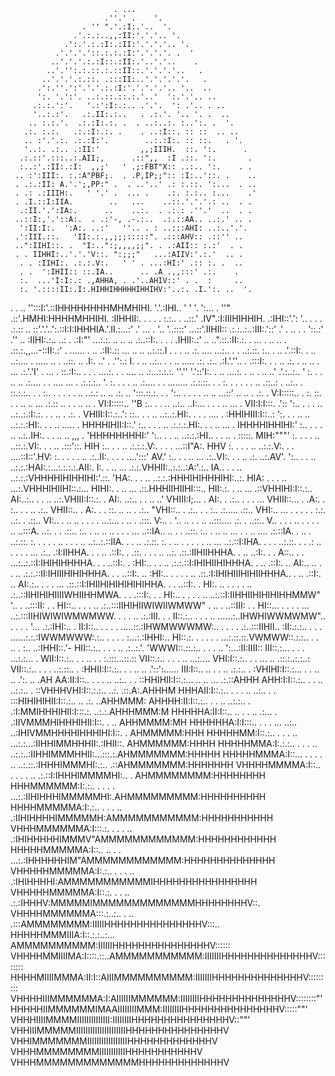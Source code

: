                            . ...
                         .''.' .    '.
                    . '' ".'.:I:.'..  '.
                  .'.:.:..,,:II:'.'.'.. '.
                .':.'.:.:I:.:II:'.'.'.'.. '.
              .'.'.'.'::.:.:.:I:'.'.'.'. .  '
             ..'.'.'.:.:I::.:II:.'..'.'..    .
            ..'.'':.:.::.:.::II::.'.'.'.'..   .
           ..'.'.'.:.::. .:::II:..'.'.'.'.'.   .
          .':.''.':'.'.'.:.:I:'.'.'.'.'.. '..  ..
          ':. '.':'. ..:.::.::.:.'..'  ':.'.'.. ..
         .:.:.':'.   '.:':I:.:.. .'.'.  ': .'.. . ..
         '..:.:'.   .:.II:.:..   . .:.'. '.. '. .  ..
        .. :.:.'.  .:.:I:.:. .  . ..:..:. :..':. .  '.
       .:. :.:.   .:.:I:.:. .    . ..:I::. :: ::  .. ..
       .. :'.'.:. .:.:I:'.        ..:.:I:. :: ::.   . '.
       '..:. .:.. .:II:'         ,,;IIIH.  ::. ':.      .
      .:.::'.:::..:.AII;,      .::",,  :I .::. ':.       .
      :..:'.:II:.:I:  ,,;'   ' .;:FBT"X:: ..:.. ':.    . .
     .. :':III:. :.:A"PBF;.  . .P,IP;;":: :I:..'::. .    ..
     . .:.:II: A.'.';,PP:" .  . ..'..' .: :.::. ':...  . ..
     . .: .:IIIH:.   ' '.' .  ... .    .:. :.:.. :...    .'
     . .I.::I:IIA.        ..   ...    ..::.'.'.'.: ..  . .
      .:II.'.':IA:.      ..    ..:.  . .:.: .''.'  ..  . .
     ..::I:,'.'::A:.  . .:'-, .-.:..  .:.::AA.. ..:.' .. .
      ':II:I:.  ':A:. ..:'   ''.. . : ..:::AHI: ..:..'.'.
     .':III.::.   'II:.:.,,;;;:::::". .:::AHV:: .::'' ..
     ..":IIHI::. .  "I:..":;,,,,;;". . .:AII:: :.:'  . .
     . . IIHHI:..'.'.'V::. ":;;;"   ...:AIIV:'.:.'  .. .
      . . :IIHI:. .:.:.V:.   ' ' . ...:HI:' .:: :. .  ..
      . .  ':IHII:: ::.IA..      .. .A .,,:::' .:.    .
      :.  ...'I:I:.: .,AHHA, . .'..AHIV::' . .  :     ..
      :. '.::::II:.I:.HIHHIHHHHHIHHIHV:'..:. .I.':. ..  '.
   . . .. '':::I:'.::IHHHHHHHHMHMHIHI. '.'.:IHI..  '  '  '.
    ':... .  ''" .::'.HMHI:HHHHMHHIHI. :IIHHII:. . . .    .
     :.:.. . ..::.' .IV".:I:IIIHIHHIH. .:IHI::'.': '..  .  .
   . .:.:: .. ::'.'.'..':.::I:I:IHHHIA.'.II.:...:' .' ... . '..
  '..::::' ...::'.IIHII:: .:.:..:..:III:.'::' .'    .    ..  . .
  '::.:' .''     .. :IIHI:.:.. ..: . .:I:"' ...:.:.  ..    .. ..
     .:..::I:.  . . . .IHII:.:'   .. ..".::.:II:.:. .  ...   . ..
  .. . .::.:.,,...-::II:.:'    . ...... . .. .:II:.::  ...  .. ..
   ..:.::.I .    . . .. .:. .... ...:.. . . ..:.::.   :..   . ..
    .'.::I:.      . .. ..:.... . ..... .. . ..::. .. .I:. ..' .
  .'':.: I.       . .. ..:.. .  . .. ..... .:. .:.. .:I.'.''..
  . .:::I:.       . . .. .:. .    .. ..  . ... .:.'.'I'  .  ...
  . ::.:I:..     . . . ....:. . .   .... ..   .:...:.:.:. ''.''
  '.'::'I:.       . .. ....:. .     .. . ..  ..'  .'.:..:..    '
        :. .     . .. .. .:.... .  .  .... ...   .  .:.:.:..    '.
        :.      .  . . .. .:.... . . ........       .:.:.::. .    .
        :. .     . . . . .. .::..:  . ..:.. .        ::.:.:.. .    .
        :.. .    . . .  . .. ..:.:  .. .. .:. ..     ':::.::.:. .   .
        ':.. .  . . . .. .. ...::' .. ..  . .:. .     V:I:::::.. .   :.
         ::. .  . .. .. ... .:.::  .. .  . .. .. .     VI:I:::::..   ''B
          :.. .   . .. ..:.. ..I:... . .  . .. ... .    VII:I:I:::. .'::
          ':.. . . . .. ..:..:.:I:.:. .  . .. . .:. .    VHIII:I::.:..':
           ::..   . . .. ..:..:.HI:. .      . . .... .   :HHIHIII:I::..:
           ':. .  . .. .. ..:.:.:HI:.    . . .. ..... .   HHHHIHII:I::.'
            :.. .  . . .. .:.:.:.HI:.      . . .. ... .   IHHHHIHHIHI:'
             :..  .  . . .. ..:..IH:.     . . .. .. ,,, . 'HHHHHHHHI:'
             ':..   . . .. ..:.:.:HI..   .  . .. . :::::.  MIH:"""'
              :. . .  . .. ..::.:.VI:.     . . .. .:::'::. HIH
               :..  .  . .. .:.:.:.V:.    . . . ...::I"A:. HHV
                :. .  .  . .. ..:.:.V:.     . . ....::I::'.HV:
                 :. .  . . . .. .:..II:.  . . . ....':::' AV.'
                  :.. . . .. ... .:..VI:. . . .. .:. ..:.AV'.
                  ':.. . .  .. ..:.:.:HAI:.:...:.:.:.:.AII:.
                   I:. .  .. ... .:.:.VHHII:..:.:..:A:'.:..
                   IA..  . . .. ..:.:.:VHHHHIHIHHIHI:'.::.
                   'HA:.  . . .. ..:.:.:HHHIHIHHHIHI:..:.
                    HIA: .  . . .. ...:.VHHHIHIIHI::.:...
                    HIHI:. .  .. ... .::.HHHIIHIIHI:::..
                    HII:.:.  .  .. ... .::VHHIHI:I::.:..
                    AI:..:..  .  . .. ..:.VHIII:I::.:. .
                   AI:. ..:..  .  . .. ..' VHIII:I;... .
                  AI:. .  .:.. .  .  . ...  VHIII::... .
                .A:. .      :.. .  . .. .:.. VHII::..  .
               A:. . .       ::. .. .. . .:.. "VHI::.. .
             .:.. .  .        :.. .:..... .::.. VHI:..
            ... . .  .     . . :.:. ..:. . .::.. VI:..  .
           .. .. .  .    . . ...:... . .. . .:::. V:..  .
          '.. ..  .   .  .. ..:::.... .:. . ..::.. V..  .
        . . .. . .   . . .. ..:::A. ..:. . . .::.. :..
       . .. .. .. . .  . ... ..::IA.. .. . .  ..::. :..  .
      .. .. ... . .  .. .... .:.::IA. . .. . ..:.::. :.  .
     . . . .. .   . . .. ..:..:.::IIA. . .  .. .:.::. :. .
    .. . .  .   . . .. ... ..:.::I:IHA. .  . . ..:.::. . .
   .: ..  .  .   . . ... .:.. .:I:IIHHA. .  . .. .::I:. .
  .::.  .     . . .. ..:. .::.:IIHIIHHHA.  .  .. ..:I:. . .
  A::..      .  .  ...:..:.::I:IHIHIHHHHA.  .  . ..::I:. .
 :HI:.. .       . .. .:.:.::I:IHIHIIHIHHHA. .   .. .::I:. ..
 AI:.. .. .    . .. .:.:.::II:IHIIIHIHIHHHA.  .  . ..::I:. ..
:HI:.. . .   .  . .. .::.:I:IHIHIIIHIHIIHHHA..  . .. .::I:. ..
AI:.:.. .  .  .  ... .::.::I:IHIIHIHIHIHIHIHHA. .  . ..::I:. .
HI:. .. . .  .  . .. .:..::IIHIHIHIIIIWHIIHHMWA.  . . .:::I:. . .
HI:.. . .  .   . .. ..:.::I:IIHHIIHIHIHIHHMMW"  '.. . ..:::II: . .
HI::.. .  .   .  .. .:..:::IIHIHIIWIWIIWMWW" .    .. . ..::III: .  .
HI::... . . .  . ... ..:.:::IIHIWIWIWMWMWW. .  .   . .. .:.:III. .   .
II::.:.. . .  .  .. ......:..IHWHIWWMWMW".. . . . . '... .:.:IHI:..    .
II:I::.. .  .   .  . .....::.:IHWMWWWMW:.. .  .  . .  .:..:::IIHII..
:II:.:.:.. .  .   . ......:.:.:IWWMWWW:.:.. .  .  .  . :...:.:IHHI:..
 HI::.:. . . .  .  . ...:.::.::.VWMWW::.:.:.. .  . .. . :.. ..:IHHI::.'-
 HII::.:.. .  .  . .. .:..:.'.  'WWWI::.::.:.. . .  . .. ':...:II:IIII::
 III::.:... .  .  . ...:.:... .   WII:I::.:.. .  .  .. . . :.:::...::.::
  VII::.:.. . . . .. ...:....      VHI:I::.:.. .  . ... .. .::.:..:.:..:
   VII::.:.. . .  . ..:.::.. .     :HHII:I::.:.. . . .. ..  .'::':......
   III:I::.. .. . . .. .:.:.. .    :VHIHI:I::.:... . . .. .. .':. .. .AH
  AA:II:I::.. . . .  .. ..:.. . .  ::HHIHII:I::.:... .. .. ... .:.::AHHH
 AHH:I:I::.:.. .  . .. ..:.:.. .   ::VHHHVHI:I::.:.:.. ..:. .::.A:.AHHHM
 HHHAII:I::.:.. . . . .. ..:.. . . :::HIHIHIHII:I::.:.. .. .:. ..AHHMMM:
AHHHH:II:I::.:.. . . .. ..:.:.. . .:I:MMIHHHIHII:I:::.:. ..:.:.AHHHMMM:M
HHHHHA:II:I::.. .. . . .. .:... . .:IIVMMMHIHHHIHII:I::. . .. AHHMMMM:MH
HHHHHHA:I:I:::.. . . . ... ..:.. ..:IHIVMMHHHHIHHHIHI:I::. . AHMMMMM:HHH
HHHHHMM:I::.:.. . . . .. ...:.:...:IIHHIMMHHHII:.:IHII::.  AHMMMMMM:HHHH
HHHHHMMA:I:.:.:.. . . . .. ..:.:..:IIHHIMMMHHII:...:::.:.AHMMMMMMM:HHHHH
HHHHHMMMA:I::... . . . . .. ..:.::.:IHHHIMMMHI:.:.. .::AHMMMMMMM:HHHHHHH
VHHHHMMMMA:I::.. . .  . . .. .:.::I:IHHHIMMMMHI:.. . AHMMMMMMMM:HHHHHHHH
 HHHMMMMMM:I:.:.. . .  . . ...:.:IIHIHHHIMMMMMHI:.AHMMMMMMMMM:HHHHHHHHHH
 HHHHMMMMMA:I:.:.. .  .  . .. .:IIHIHHHHIMMMMMH:AMMMMMMMMMMM:HHHHHHHHHHH
 VHHHMMMMMMA:I:::.:. . . . .. .:IHIHHHHHIMMMV"AMMMMMMMMMMMM:HHHHHHHHHHHH
  HHHHHMMMMMA:I::.. .. .  . ...:.:IHHHHHHIM"AMMMMMMMMMMMM:HHHHHHHHHHHHHH
  VHHHHHMMMMMA:I:.:.. . . .  .. .:IHIHHHHI:AMMMMMMMMMMMIHHHHHHHHHHHHHHHH
   VHHHHHMMMMMA:I::.:. . .  .. .:.:IHHHV:MMMMMIMMMMMMMMMMMMMHHHHHHHHV::.
    VHHHHMMMMMMA:::.:..:.. . .. .:::AMMMMMMMM:IIIIIHHHHHHHHHHHHHHHV:::..
     HHHHHMMMIIIA:I::.:.:..:... AMMMMMMMMMM:IIIIIIHHHHHHHHHHHHHHHV::::::
     VHHHHMMIIIIMA:I::::.::..AMMMMMMMMMMM:IIIIIIIHHHHHHHHHHHHHHV::::::::
      HHHHMIIIIMMMA:II:I::AIIIMMMMMMMMMM:IIIIIIIHHHHHHHHHHHHHHV:::::::::
      VHHHHIIIMMMMMMA:I:AIIIIIIMMMMMM:IIIIIIIIHHHHHHHHHHHHHHV::::::::"'
       HHHHHIIMMMMMMIMAAIIIIIIIIMMM:IIIIIIIIHHHHHHHHHHHHHHHV:::::""'
       VHHHIIIIMMMMIIIIIIIIIIIIII:IIIIIIIIHHHHHHHHHHHHHHHV::""'
        VHHIIIMMMMMIIIIIIIIIIIIIIIIIIIIIHHHHHHHHHHHHHHHV
         VHHIMMMMMMMIIIIIIIIIIIIIIIIIHHHHHHHHHHHHHV
          VHHHMMMMMMMMIIIIIIIIIIIHHHHHHHHHHHV
           VHHHMMMMMMMMMMMMMHHHHHHHHHHHHHV
